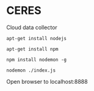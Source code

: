 CERES
========

Cloud data collector


    apt-get install nodejs

    apt-get install npm

    npm install nodemon -g

    nodemon ./index.js


Open browser to localhost:8888
